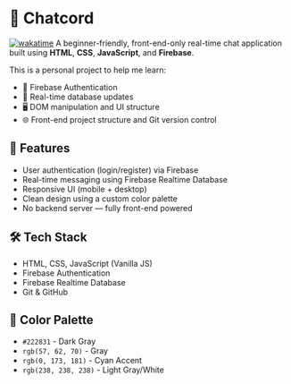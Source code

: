 # 💬 Chatcord
[![wakatime](https://wakatime.com/badge/user/3cf5e2aa-433d-49e0-81f1-091d6550808a.svg)](https://wakatime.com/@3cf5e2aa-433d-49e0-81f1-091d6550808a)
A beginner-friendly, front-end-only real-time chat application built using **HTML**, **CSS**, **JavaScript**, and **Firebase**.

This is a personal project to help me learn:
- 🔐 Firebase Authentication
- 📡 Real-time database updates
- 🖥️ DOM manipulation and UI structure
- 🌐 Front-end project structure and Git version control

## 🚀 Features

- User authentication (login/register) via Firebase
- Real-time messaging using Firebase Realtime Database
- Responsive UI (mobile + desktop)
- Clean design using a custom color palette
- No backend server — fully front-end powered

## 🛠️ Tech Stack

- HTML, CSS, JavaScript (Vanilla JS)
- Firebase Authentication
- Firebase Realtime Database
- Git & GitHub

## 🎨 Color Palette

- `#222831` - Dark Gray
- `rgb(57, 62, 70)` - Gray
- `rgb(0, 173, 181)` - Cyan Accent
- `rgb(238, 238, 238)` - Light Gray/White


